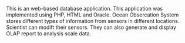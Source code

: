 This is an web-based database application. This application was implemented using PHP, HTML and Oracle. Ocean Obsercation System stores different types of information from sensors in different locations. Scientist can modift their sensors. They can also generate and display OLAP report to analysis scale data.

